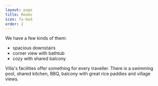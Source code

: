 ```yaml
---
layout: page
title: Rooms
icon: fa-bed
order: 2
---
```


We have a few kinds of them:
* spacious downstairs
* corner view with bathtub
* cozy with shared balcony


Villa's facilities offer something for every traveller.  There is a swimming pool, shared kitchen, BBQ, balcony with great rice paddies and village views.
